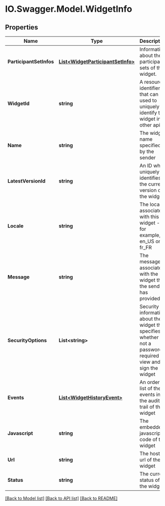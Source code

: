 # IO.Swagger.Model.WidgetInfo
## Properties

Name | Type | Description | Notes
------------ | ------------- | ------------- | -------------
**ParticipantSetInfos** | [**List&lt;WidgetParticipantSetInfo&gt;**](WidgetParticipantSetInfo.md) | Information about the participant sets of the widget. | [optional] 
**WidgetId** | **string** | A resource identifier that can be used to uniquely identify the widget in other apis | [optional] 
**Name** | **string** | The widget name specified by the sender | [optional] 
**LatestVersionId** | **string** | An ID which uniquely identifies the current version of the widget | [optional] 
**Locale** | **string** | The locale associated with this widget - for example, en_US or fr_FR | [optional] 
**Message** | **string** | The message associated with the widget that the sender has provided | [optional] 
**SecurityOptions** | **List&lt;string&gt;** | Security information about the widget that specifies whether or not a password is required to view and sign the widget | [optional] 
**Events** | [**List&lt;WidgetHistoryEvent&gt;**](WidgetHistoryEvent.md) | An ordered list of the events in the audit trail of this widget | [optional] 
**Javascript** | **string** | The embedded javascript code of the widget | [optional] 
**Url** | **string** | The hosted url of the widget | [optional] 
**Status** | **string** | The current status of the widget | [optional] 

[[Back to Model list]](../README.md#documentation-for-models) [[Back to API list]](../README.md#documentation-for-api-endpoints) [[Back to README]](../README.md)

